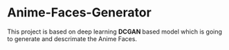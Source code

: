 # Anime-Faces-Generator
This project is based on deep learning <b>DCGAN </b> based model which is going to generate and descrimate the Anime Faces.
